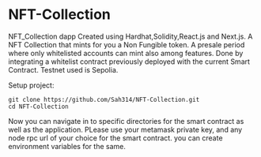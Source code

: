 # NFT-Collection
NFT_Collection dapp
Created using Hardhat,Solidity,React.js and Next.js. A NFT Collection that mints for you a Non Fungible token. A presale period where only whitelisted accounts can mint also among features. Done by integrating a whitelist contract previously deployed with the current Smart Contract. Testnet used is Sepolia.

Setup project:

```
git clone https://github.com/Sah314/NFT-Collection.git
cd NFT-Collection
```

Now you can navigate in to specific directories for the smart contract as well as the application.
PLease use your metamask private key, and any node rpc url of your choice for the smart contract.
you can create environment variables for the same.
